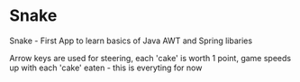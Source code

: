 # Snake
Snake - First App to learn basics of Java AWT and Spring libaries 

Arrow keys are used for steering, each 'cake' is worth 1 point, game speeds up with each 'cake' eaten - this is everyting for now
